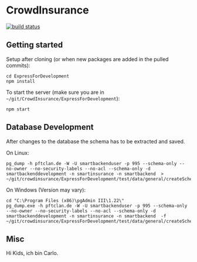 # CrowdInsurance

[![build status](https://gitlab.cloudf.de/matthias/crowdinsurance/badges/master/build.svg)](https://gitlab.cloudf.de/matthias/crowdinsurance/commits/master)

## Getting started

Setup after cloning (or when new packages are added in the pulled commits):

```
cd ExpressForDevelopment
npm install
```

To start the server (make sure you are in `~/git/CrowdInsurance/ExpressForDevelopment`):
```
npm start
```

## Database Development

After changes to the database the schema has to be extracted and saved.

On Linux:
```
pg_dump -h pftclan.de -W -U smartbackenduser -p 995 --schema-only --no-owner --no-security-labels --no-acl --schema-only -d smartbackenddevelopment -n smartinsurance -n smartbackend  > ~/git/crowdinsurance/ExpressForDevelopment/test/data/general/createSchemas.sql
```

On Windows (Version may vary):
```
cd "C:\Program Files (x86)\pgAdmin III\1.22\"
pg_dump.exe -h pftclan.de -W -U smartbackenduser -p 995 --schema-only --no-owner --no-security-labels --no-acl --schema-only -d smartbackenddevelopment -n smartinsurance -n smartbackend  -f ~/git/crowdinsurance/ExpressForDevelopment/test/data/general/createSchemas.sql
```


## Misc

Hi Kids, ich bin Carlo.

